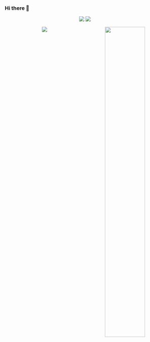 ### Hi there 👋

<!--
**leezozz/leezozz** is a ✨ _special_ ✨ repository because its `README.md` (this file) appears on your GitHub profile.

Here are some ideas to get you started:

- 🔭 I’m currently working on ...
- 🌱 I’m currently learning ...
- 👯 I’m looking to collaborate on ...
- 🤔 I’m looking for help with ...
- 💬 Ask me about ...
- 📫 How to reach me: ...
- 😄 Pronouns: ...
- ⚡ Fun fact: ...
-->

<!-- 统计信息以及使用语言 -->
<p align = "center">
  <img src = "https://github-readme-stats.vercel.app/api?username=leezozz&count_private=true&show_icons=true&theme=radical&line_height=29">
  <img src = "https://github-readme-stats.vercel.app/api/top-langs/?username=leezozz&theme=tokyonight">
</p>

<!-- Github活跃图 -->
<!-- <p align = "center">
 <img src="https://activity-graph.herokuapp.com/graph?username=leezozz&theme=react-dark">
</p> -->

<!-- github奖杯 -->
<p align = "center">
  <img align = "right" src = "https://github-profile-trophy.vercel.app/?username=wangscaler&theme=tokyonight" width="50%" >
</p>

<!-- 浏览量统计 -->
<p align = "center" >
  <img src = "https://komarev.com/ghpvc/?username=wangscaler" >
</p>

